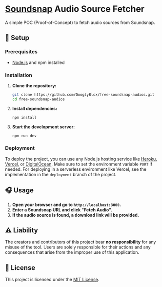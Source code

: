 # [Soundsnap](https://www.soundsnap.com/) Audio Source Fetcher

A simple POC (Proof-of-Concept) to fetch audio sources from Soundsnap.

## 🚀 Setup

### Prerequisites
- [Node.js](https://nodejs.org/) and npm installed

### Installation

1. **Clone the repository:**
    ```bash
    git clone https://github.com/GooglyBlox/free-soundsnap-audios.git 
    cd free-soundsnap-audios
    ```

2. **Install dependencies:**
    ```bash
    npm install
    ```

3. **Start the development server:**
    ```bash
    npm run dev
    ```

### Deployment

To deploy the project, you can use any Node.js hosting service like [Heroku](https://www.heroku.com/), [Vercel](https://vercel.com/), or [DigitalOcean](https://www.digitalocean.com/). Make sure to set the environment variable `PORT` if needed. For deploying in a serverless environment like Vercel, see the implementation in the `deployment` branch of the project.

## 🎧 Usage

1. **Open your browser and go to `http://localhost:3000`.**
2. **Enter a Soundsnap URL and click "Fetch Audio".**
3. **If the audio source is found, a download link will be provided.**

## ⚠️ Liability

The creators and contributors of this project bear **no responsibility** for any misuse of the tool. Users are solely responsible for their actions and any consequences that arise from the improper use of this application.

## 📜 License

This project is licensed under the [MIT License](LICENSE).